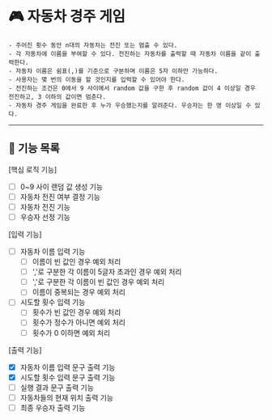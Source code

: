 # 🎮 자동차 경주 게임 

```
- 주어진 횟수 동안 n대의 자동차는 전진 또는 멈출 수 있다.
- 각 자동차에 이름을 부여할 수 있다. 전진하는 자동차를 출력할 때 자동차 이름을 같이 출력한다.
- 자동차 이름은 쉼표(,)를 기준으로 구분하며 이름은 5자 이하만 가능하다.
- 사용자는 몇 번의 이동을 할 것인지를 입력할 수 있어야 한다.
- 전진하는 조건은 0에서 9 사이에서 random 값을 구한 후 random 값이 4 이상일 경우 전진하고, 3 이하의 값이면 멈춘다.
- 자동차 경주 게임을 완료한 후 누가 우승했는지를 알려준다. 우승자는 한 명 이상일 수 있다.
```
---
## 🎯 기능 목록
[핵심 로직 기능]
- [ ] 0~9 사이 랜덤 값 생성 기능
- [ ] 자동차 전진 여부 결정 기능
- [ ] 자동차 전진 기능
- [ ] 우승자 선정 기능

[입력 기능]
- [ ] 자동차 이름 입력 기능
    - [ ] 이름이 빈 값인 경우 예외 처리
    - [ ] ','로 구분한 각 이름이 5글자 초과인 경우 예외 처리
    - [ ] ','로 구분한 각 이름이 빈 값인 경우 예외 처리
    - [ ] 이름이 중복되는 경우 예외 처리

- [ ] 시도할 횟수 입력 기능
    - [ ] 횟수가 빈 값인 경우 예외 처리
    - [ ] 횟수가 정수가 아니면 예외 처리
    - [ ] 횟수가 0 이하면 예외 처리

[출력 기능]
- [x] 자동차 이름 입력 문구 출력 기능
- [x] 시도할 횟수 입력 문구 출력 기능
- [ ] 실행 결과 문구 출력 기능
- [ ] 자동차들의 현재 위치 출력 기능
- [ ] 최종 우승자 출력 기능
